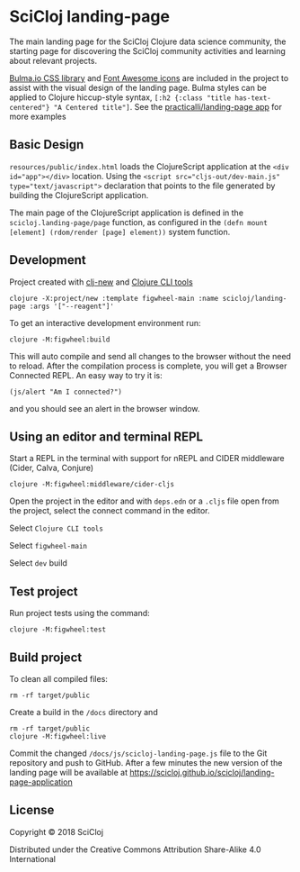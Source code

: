 # SciCloj landing-page

The main landing page for the SciCloj Clojure data science community, the starting page for discovering the SciCloj community activities and learning about relevant projects.

[Bulma.io CSS library](https://bulma.io/) and [Font Awesome icons](https://fontawesome.com/) are included in the project to assist with the visual design of the landing page.  Bulma styles can be applied to Clojure hiccup-style syntax, `[:h2 {:class "title has-text-centered"} "A Centered title"]`.  See the [practicalli/landing-page app](https://github.com/practicalli/practicalli-landing-page/blob/master/src/practicalli_landing_page/content.cljs) for more examples

## Basic Design
`resources/public/index.html` loads the ClojureScript application at the `<div id="app"></div>` location.  Using the `<script src="cljs-out/dev-main.js" type="text/javascript">` declaration that points to the file generated by building the ClojureScript application.

The main page of the ClojureScript application is defined in the `scicloj.landing-page/page` function, as configured in the `(defn mount [element] (rdom/render [page] element))` system function.

## Development

Project created with [clj-new](http://practicalli.github.io/clojure/clojure-tools/projects/create.html) and [Clojure CLI tools](http://practicalli.github.io/clojure/clojure-tools/using-clojure-tools.html)

```shell
clojure -X:project/new :template figwheel-main :name scicloj/landing-page :args '["--reagent"]'
```

To get an interactive development environment run:

    clojure -M:figwheel:build

This will auto compile and send all changes to the browser without the
need to reload. After the compilation process is complete, you will
get a Browser Connected REPL. An easy way to try it is:

    (js/alert "Am I connected?")

and you should see an alert in the browser window.


## Using an editor and terminal REPL
Start a REPL in the terminal with support for nREPL and CIDER middleware (Cider, Calva, Conjure)

```shell
clojure -M:figwheel:middleware/cider-cljs
```

Open the project in the editor and with `deps.edn` or a `.cljs` file open from the project, select the connect command in the editor.

Select `Clojure CLI tools`

Select `figwheel-main`

Select `dev` build


## Test project
Run project tests using the command:

    clojure -M:figwheel:test


## Build project
To clean all compiled files:

    rm -rf target/public

Create a build in the `/docs` directory and

    rm -rf target/public
    clojure -M:figwheel:live

Commit the changed `/docs/js/scicloj-landing-page.js` file to the Git repository and push to GitHub.  After a few minutes the new version of the landing page will be available at https://scicloj.github.io/scicloj/landing-page-application

## License

Copyright © 2018 SciCloj

Distributed under the Creative Commons Attribution Share-Alike 4.0 International
